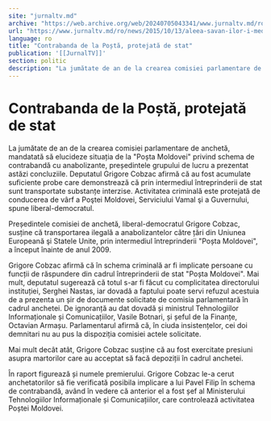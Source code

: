 ```yaml
---
site: "jurnaltv.md"
archive: "https://web.archive.org/web/20240705043341/www.jurnaltv.md/ro/news/2015/10/13/aleea-savan-ilor-i-medicii-ilu-trii-10163087/"
url: "https://www.jurnaltv.md/ro/news/2015/10/13/aleea-savan-ilor-i-medicii-ilu-trii-10163087/"
language: ro
title: "Contrabanda de la Poștă, protejată de stat"
publication: '[[JurnalTV]]'
section: politic
description: "La jumătate de an de la crearea comisiei parlamentare de anchetă, mandatată să elucideze situația de la \"Poșta Moldovei\" privind schema de contrabandă..."
---
```


# Contrabanda de la Poștă, protejată de stat

La jumătate de an de la crearea comisiei parlamentare de anchetă, mandatată să elucideze situația de la "Poșta Moldovei" privind schema de contrabandă cu anabolizante, președintele grupului de lucru a prezentat astăzi concluziile. Deputatul Grigore Cobzac afirmă că au fost acumulate suficiente probe care demonstrează că prin intermediul întreprinderii de stat sunt transportate substanțe interzise. Activitatea criminală este protejată de conducerea de vârf a Poştei Moldovei, Serviciului Vamal şi a Guvernului, spune liberal-democratul.

Președintele comisiei de anchetă, liberal-democratul Grigore Cobzac, susține că transportarea ilegală a anabolizantelor către țări din Uniunea Europeană şi Statele Unite, prin intermediul întreprinderii "Poșta Moldovei", a început înainte de anul 2009.

Grigore Cobzac afirmă că în schema criminală ar fi implicate persoane cu funcții de răspundere din cadrul întreprinderii de stat "Poșta Moldovei". Mai mult, deputatul sugerează că totul s-ar fi făcut cu complicitatea directorului instituției, Serghei Nastas, iar dovadă a faptului poate servi refuzul acestuia de a prezenta un șir de documente solicitate de comisia parlamentară în cadrul anchetei. De ignoranță au dat dovadă și ministrul Tehnologiilor Informaționale și Comunicațiilor, Vasile Botnari, și șeful de la Finanțe, Octavian Armașu. Parlamentarul afirmă că, în ciuda insistențelor, cei doi demnitari nu au pus la dispoziția comisiei actele solicitate.

Mai mult decât atât, Grigore Cobzac susține că au fost exercitate presiuni asupra martorilor care au acceptat să facă depoziții în cadrul anchetei.

În raport figurează și numele premierului. Grigore Cobzac le-a cerut anchetatorilor să fie verificată posibila implicare a lui Pavel Filip în schema de contrabandă, având în vedere că anterior el a fost șef al Ministerului Tehnologiilor Informaționale și Comunicațiilor, care controlează activitatea Poștei Moldovei.